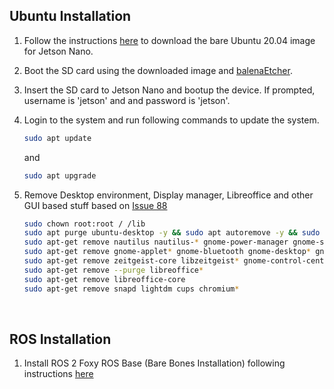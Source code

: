 ## Ubuntu Installation

1. Follow the instructions [here](https://github.com/Qengineering/Jetson-Nano-Ubuntu-20-image?tab=readme-ov-file#bare-image) to download the bare Ubuntu 20.04 image for Jetson Nano.
2. Boot the SD card using the downloaded image and [balenaEtcher](https://etcher.balena.io/).
3. Insert the SD card to Jetson Nano and bootup the device. If prompted, username is 'jetson' and and password is 'jetson'.
4. Login to the system and run following commands to update the system.
   ```bash
   sudo apt update
   ```
   and
   ```bash
   sudo apt upgrade
   ```
5. Remove Desktop environment, Display manager, Libreoffice and other GUI based stuff based on [Issue 88](https://github.com/Qengineering/Jetson-Nano-Ubuntu-20-image/issues/88)

   ```bash
   sudo chown root:root / /lib
   sudo apt purge ubuntu-desktop -y && sudo apt autoremove -y && sudo apt autoclean
   sudo apt-get remove nautilus nautilus-* gnome-power-manager gnome-screensaver gnome-termina* gnome-pane* 
   sudo apt-get remove gnome-applet* gnome-bluetooth gnome-desktop* gnome-sessio* gnome-user* gnome-shell-common
   sudo apt-get remove zeitgeist-core libzeitgeist* gnome-control-center gnome-screenshot && sudo apt-get autoremove
   sudo apt-get remove --purge libreoffice*
   sudo apt-get remove libreoffice-core
   sudo apt-get remove snapd lightdm cups chromium*
   ```

<br>

## ROS Installation

1. Install ROS 2 Foxy ROS Base (Bare Bones Installation) following instructions [here](https://docs.ros.org/en/foxy/Installation/Ubuntu-Install-Debians.html)

